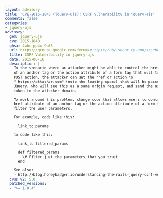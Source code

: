 ```yaml
---
layout: advisory
title: 'CVE-2015-1840 (jquery-ujs): CSRF Vulnerability in jquery-ujs'
comments: false
categories:
- jquery-ujs
advisory:
  gem: jquery-ujs
  cve: 2015-1840
  ghsa: 4whc-pp4x-9pf3
  url: https://groups.google.com/forum/#!topic/ruby-security-ann/XIZPbobuwaY
  title: CSRF Vulnerability in jquery-ujs
  date: 2015-06-16
  description: |
    In the scenario where an attacker might be able to control the href attribute
    of an anchor tag or the action attribute of a form tag that will trigger a
    POST action, the attacker can set the href or action to
    " https://attacker.com" (note the leading space) that will be passed to
    JQuery, who will see this as a same origin request, and send the user's CSRF
    token to the attacker domain.

    To work around this problem, change code that allows users to control the
    href attribute of an anchor tag or the action attribute of a form tag to
    filter the user parameters.

    For example, code like this:

      link_to params

    to code like this:

      link_to filtered_params

      def filtered_params
        \# Filter just the parameters that you trust
      end

    See also:
    - http://blog.honeybadger.io/understanding-the-rails-jquery-csrf-vulnerability-cve-2015-1840/
  cvss_v2: 5.0
  patched_versions:
  - ">= 1.0.4"
---
```

